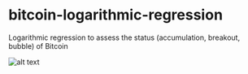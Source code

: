 # bitcoin-logarithmic-regression
Logarithmic regression to assess the status (accumulation, breakout, bubble) of Bitcoin

![alt text](https://github.com/doeunkwon/bitcoin-logarithmic-regression/blob/bitcoin_log_reg.png?raw=true)

